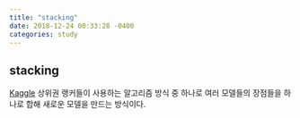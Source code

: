 ```yaml
---
title: "stacking"
date: 2018-12-24 00:33:28 -0400
categories: study
---
```


## stacking

[Kaggle][kaggle-home] 상위권 랭커들이 사용하는 알고리즘 방식 중 하나로 여러 모델들의 장점들을 하나로 합해 새로운 모델을 만드는 방식이다.

[kaggle-home]: https://www.kaggle.com/
